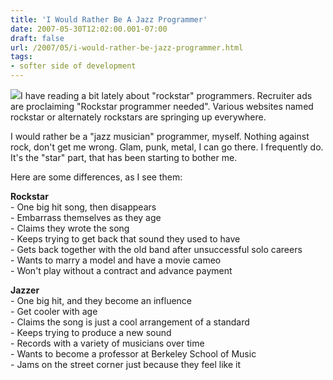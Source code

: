 ```yaml
---
title: 'I Would Rather Be A Jazz Programmer'
date: 2007-05-30T12:02:00.001-07:00
draft: false
url: /2007/05/i-would-rather-be-jazz-programmer.html
tags: 
- softer side of development
---
```


[![](http://www.bigbaer.com/assets/jimmy-smith-hammond-b3-jazz-legend.jpg)](http://www.bigbaer.com/assets/jimmy-smith-hammond-b3-jazz-legend.jpg)I have reading a bit lately about "rockstar" programmers. Recruiter ads are proclaiming "Rockstar programmer needed". Various websites named rockstar<name of technology> or alternately <name of technology>rockstars are springing up everywhere.  
  
I would rather be a "jazz musician" programmer, myself. Nothing against rock, don't get me wrong. Glam, punk, metal, I can go there. I frequently do. It's the "star" part, that has been starting to bother me.  
  
Here are some differences, as I see them:  
  
**Rockstar**  
\- One big hit song, then disappears  
\- Embarrass themselves as they age  
\- Claims they wrote the song  
\- Keeps trying to get back that sound they used to have  
\- Gets back together with the old band after unsuccessful solo careers  
\- Wants to marry a model and have a movie cameo  
\- Won't play without a contract and advance payment  
  
**Jazzer**  
\- One big hit, and they become an influence  
\- Get cooler with age  
\- Claims the song is just a cool arrangement of a standard  
\- Keeps trying to produce a new sound  
\- Records with a variety of musicians over time  
\- Wants to become a professor at Berkeley School of Music  
\- Jams on the street corner just because they feel like it